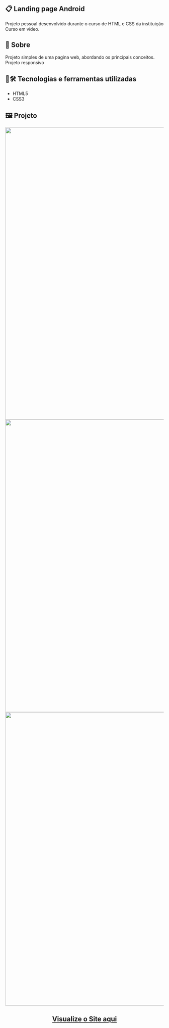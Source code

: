 ## 📋 Landing page Android
Projeto pessoal desenvolvido durante o curso de HTML e CSS da instituição Curso em vídeo.
## 🧐 Sobre
Projeto simples de uma pagina web, abordando os principais conceitos.
Projeto responsivo
## 🤖🛠️ Tecnologias e ferramentas utilizadas
- HTML5
- CSS3
## 🖼️ Projeto
<p align="center">
  <img width="1721" height="925" alt="image" src="https://github.com/user-attachments/assets/8a6d6368-6fb4-4e2b-ab3f-ef09e7cc03d2" />
  <img width="1722" height="926" alt="image" src="https://github.com/user-attachments/assets/f1cad790-aaef-4349-8679-7aa6379ce672" />
  <img width="1723" height="929" alt="image" src="https://github.com/user-attachments/assets/e491371e-4ab4-4689-ad52-fd8802ca4ece" />
</p>

<h2 align="center">
  <a href="https://brunosts94.github.io/LandingPages_Portifolio/android/ProjAndroid.html">Visualize o Site aqui</a>
</h2>
